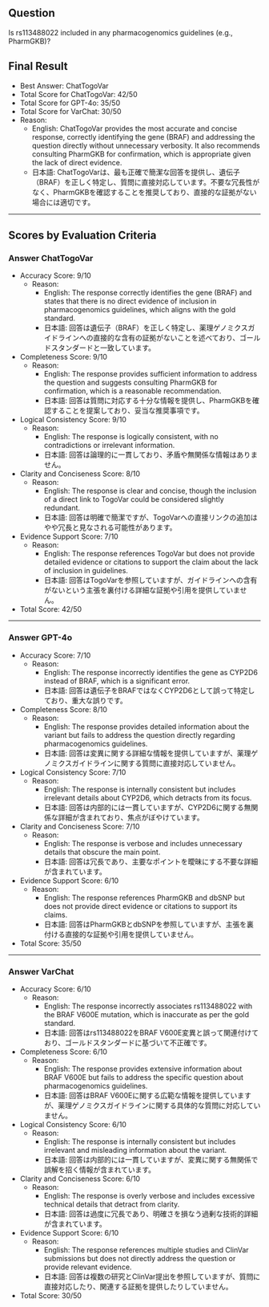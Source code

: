 ## Question

Is rs113488022 included in any pharmacogenomics guidelines (e.g., PharmGKB)?

## Final Result

- Best Answer: ChatTogoVar
- Total Score for ChatTogoVar: 42/50
- Total Score for GPT-4o: 35/50
- Total Score for VarChat: 30/50
- Reason:
  - English: ChatTogoVar provides the most accurate and concise response, correctly identifying the gene (BRAF) and addressing the question directly without unnecessary verbosity. It also recommends consulting PharmGKB for confirmation, which is appropriate given the lack of direct evidence.
  - 日本語: ChatTogoVarは、最も正確で簡潔な回答を提供し、遺伝子（BRAF）を正しく特定し、質問に直接対応しています。不要な冗長性がなく、PharmGKBを確認することを推奨しており、直接的な証拠がない場合には適切です。

---

## Scores by Evaluation Criteria

### Answer ChatTogoVar
- Accuracy Score: 9/10
  - Reason: 
    - English: The response correctly identifies the gene (BRAF) and states that there is no direct evidence of inclusion in pharmacogenomics guidelines, which aligns with the gold standard.
    - 日本語: 回答は遺伝子（BRAF）を正しく特定し、薬理ゲノミクスガイドラインへの直接的な含有の証拠がないことを述べており、ゴールドスタンダードと一致しています。
- Completeness Score: 9/10
  - Reason: 
    - English: The response provides sufficient information to address the question and suggests consulting PharmGKB for confirmation, which is a reasonable recommendation.
    - 日本語: 回答は質問に対応する十分な情報を提供し、PharmGKBを確認することを提案しており、妥当な推奨事項です。
- Logical Consistency Score: 9/10
  - Reason: 
    - English: The response is logically consistent, with no contradictions or irrelevant information.
    - 日本語: 回答は論理的に一貫しており、矛盾や無関係な情報はありません。
- Clarity and Conciseness Score: 8/10
  - Reason: 
    - English: The response is clear and concise, though the inclusion of a direct link to TogoVar could be considered slightly redundant.
    - 日本語: 回答は明確で簡潔ですが、TogoVarへの直接リンクの追加はやや冗長と見なされる可能性があります。
- Evidence Support Score: 7/10
  - Reason: 
    - English: The response references TogoVar but does not provide detailed evidence or citations to support the claim about the lack of inclusion in guidelines.
    - 日本語: 回答はTogoVarを参照していますが、ガイドラインへの含有がないという主張を裏付ける詳細な証拠や引用を提供していません。
- Total Score: 42/50

---

### Answer GPT-4o
- Accuracy Score: 7/10
  - Reason: 
    - English: The response incorrectly identifies the gene as CYP2D6 instead of BRAF, which is a significant error.
    - 日本語: 回答は遺伝子をBRAFではなくCYP2D6として誤って特定しており、重大な誤りです。
- Completeness Score: 8/10
  - Reason: 
    - English: The response provides detailed information about the variant but fails to address the question directly regarding pharmacogenomics guidelines.
    - 日本語: 回答は変異に関する詳細な情報を提供していますが、薬理ゲノミクスガイドラインに関する質問に直接対応していません。
- Logical Consistency Score: 7/10
  - Reason: 
    - English: The response is internally consistent but includes irrelevant details about CYP2D6, which detracts from its focus.
    - 日本語: 回答は内部的には一貫していますが、CYP2D6に関する無関係な詳細が含まれており、焦点がぼやけています。
- Clarity and Conciseness Score: 7/10
  - Reason: 
    - English: The response is verbose and includes unnecessary details that obscure the main point.
    - 日本語: 回答は冗長であり、主要なポイントを曖昧にする不要な詳細が含まれています。
- Evidence Support Score: 6/10
  - Reason: 
    - English: The response references PharmGKB and dbSNP but does not provide direct evidence or citations to support its claims.
    - 日本語: 回答はPharmGKBとdbSNPを参照していますが、主張を裏付ける直接的な証拠や引用を提供していません。
- Total Score: 35/50

---

### Answer VarChat
- Accuracy Score: 6/10
  - Reason: 
    - English: The response incorrectly associates rs113488022 with the BRAF V600E mutation, which is inaccurate as per the gold standard.
    - 日本語: 回答はrs113488022をBRAF V600E変異と誤って関連付けており、ゴールドスタンダードに基づいて不正確です。
- Completeness Score: 6/10
  - Reason: 
    - English: The response provides extensive information about BRAF V600E but fails to address the specific question about pharmacogenomics guidelines.
    - 日本語: 回答はBRAF V600Eに関する広範な情報を提供していますが、薬理ゲノミクスガイドラインに関する具体的な質問に対応していません。
- Logical Consistency Score: 6/10
  - Reason: 
    - English: The response is internally consistent but includes irrelevant and misleading information about the variant.
    - 日本語: 回答は内部的には一貫していますが、変異に関する無関係で誤解を招く情報が含まれています。
- Clarity and Conciseness Score: 6/10
  - Reason: 
    - English: The response is overly verbose and includes excessive technical details that detract from clarity.
    - 日本語: 回答は過度に冗長であり、明確さを損なう過剰な技術的詳細が含まれています。
- Evidence Support Score: 6/10
  - Reason: 
    - English: The response references multiple studies and ClinVar submissions but does not directly address the question or provide relevant evidence.
    - 日本語: 回答は複数の研究とClinVar提出を参照していますが、質問に直接対応したり、関連する証拠を提供したりしていません。
- Total Score: 30/50